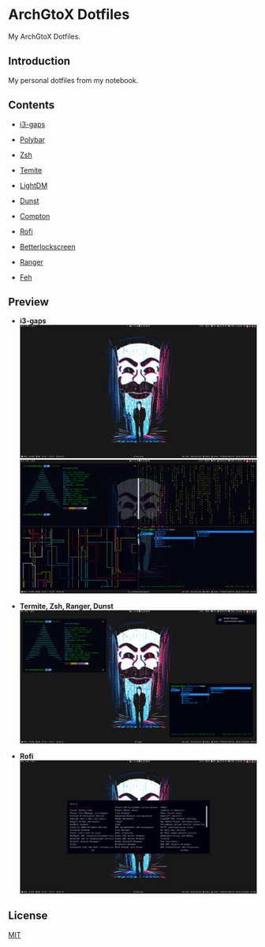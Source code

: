 # ArchGtoX Dotfiles

My ArchGtoX Dotfiles.


## Introduction

My personal dotfiles from my notebook.


## Contents

- [i3-gaps](https://github.com/Airblader/i3)

- [Polybar](https://github.com/polybar/polybar)

- [Zsh](https://github.com/robbyrussell/oh-my-zsh)

- [Temite](https://github.com/thestinger/termite)

- [LightDM](https://github.com/CanonicalLtd/lightdm)

- [Dunst](https://github.com/dunst-project/dunst)

- [Compton](https://github.com/chjj/compton)

- [Rofi](https://github.com/davatorium/rofi)

- [Betterlockscreen](https://github.com/pavanjadhaw/betterlockscreen)

- [Ranger](https://github.com/ranger/ranger)

- [Feh](https://github.com/derf/feh)

## Preview

- **i3-gaps**  
![screenshot01](https://raw.githubusercontent.com/WesGtoX/dotfiles/master/screenshot/screenshot01.png)
![screenshot02](https://raw.githubusercontent.com/WesGtoX/dotfiles/master/screenshot/screenshot02.png)

- **Termite, Zsh, Ranger, Dunst**  
![screenshot03](https://raw.githubusercontent.com/WesGtoX/dotfiles/master/screenshot/screenshot03.png)

- **Rofi**  
![screenshot04](https://raw.githubusercontent.com/WesGtoX/dotfiles/master/screenshot/screenshot04.png)

## License

[MIT](LICENSE)
